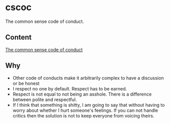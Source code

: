 # cscoc
The common sense code of conduct.

## Content

[The common sense code of conduct](https://github.com/replicadse/cscoc/blob/master/CODE_OF_CONDUCT.md)

## Why

- Other code of conducts make it arbitrarily complex to have a discussion or be honest
- I respect no one by default. Respect has to be earned.
- Respect is not equal to not being an asshole. There is a difference between polite and respectful.
- If I think that something is shitty, I am going to say that without having to worry about whether I hurt someone's feelings. If you can not handle critics then the solution is not to keep everyone from voicing theirs.
